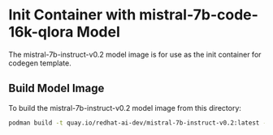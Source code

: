 # Init Container with mistral-7b-code-16k-qlora Model 

The mistral-7b-instruct-v0.2 model image is for use as the init container for codegen template.

## Build Model Image

To build the mistral-7b-instruct-v0.2 model image from this directory:

```bash
podman build -t quay.io/redhat-ai-dev/mistral-7b-instruct-v0.2:latest --platform=linux/amd64 -f .
```